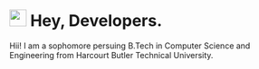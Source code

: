 <h1><img src="https://emojis.slackmojis.com/emojis/images/1531849430/4246/blob-sunglasses.gif?1531849430" width="30"/> Hey, Developers.</h1>

<p>Hii! I am a sophomore persuing B.Tech in Computer Science and Engineering from Harcourt Butler Technical University.</p>
<a href="https://dev.to/khushishikhu">
  <i class="fab fa-dev" title="khushishikhu's DEV Profile"></i>
</a>
    
  
  
  
<!--
**khushishikhu/khushishikhu** is a ✨ _special_ ✨ repository because its `README.md` (this file) appears on your GitHub profile.

